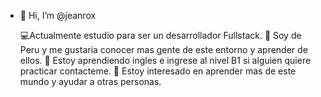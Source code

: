 - 👋 Hi, I’m @jeanrox
  
  💻Actualmente estudio para ser un desarrollador Fullstack.
  💎 Soy de Peru y me gustaria conocer mas gente de este entorno y aprender de ellos.
  🚀 Estoy aprendiendo ingles e ingrese al nivel B1 si alguien quiere practicar contacteme.
  👀 Estoy interesado en aprender mas de este mundo y ayudar a otras personas.

<!---
jeanrox/jeanrox is a ✨ special ✨ repository because its `README.md` (this file) appears on your GitHub profile.
You can click the Preview link to take a look at your changes.
--->
